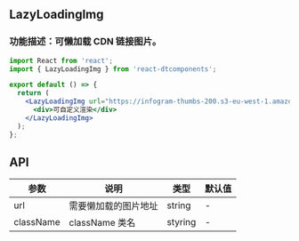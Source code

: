 ## LazyLoadingImg

### 功能描述：可懒加载 CDN 链接图片。

```jsx
import React from 'react';
import { LazyLoadingImg } from 'react-dtcomponents';

export default () => {
  return (
    <LazyLoadingImg url="https://infogram-thumbs-200.s3-eu-west-1.amazonaws.com/2fadc5a9-2c1f-4899-9749-da58b82a340b.jpg?v=1618138121000">
      <div>可自定义渲染</div>
    </LazyLoadingImg>
  );
};
```

## API

| 参数      | 说明                 | 类型    | 默认值 |
| --------- | -------------------- | ------- | ------ |
| url       | 需要懒加载的图片地址 | string  | -      |
| className | className 类名       | styring | -      |
